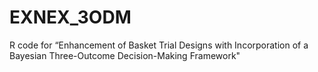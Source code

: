 # EXNEX_3ODM
R code for “Enhancement of Basket Trial Designs with Incorporation of a Bayesian Three-Outcome Decision-Making Framework"
